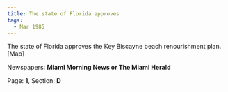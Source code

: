 ```yaml
---  
title: The state of Florida approves  
tags:  
  - Mar 1985  
---  
```

  
The state of Florida approves the Key Biscayne beach renourishment plan. [Map]  
  
Newspapers: **Miami Morning News or The Miami Herald**  
  
Page: **1**, Section: **D** 
